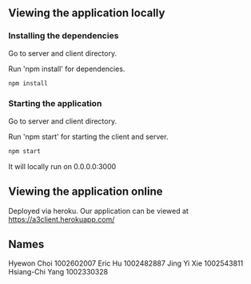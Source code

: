 ## Viewing the application locally
### Installing the dependencies

Go to server and client directory.

Run 'npm install' for dependencies.

```javascript
npm install
```

### Starting the application

Go to server and client directory.

Run 'npm start' for starting the client and server.

```javascript
npm start
```
It will locally run on 0.0.0.0:3000

## Viewing the application online
Deployed via heroku.
Our application can be viewed at https://a3client.herokuapp.com/

## Names
Hyewon Choi 1002602007
Eric Hu 1002482887
Jing Yi Xie 1002543811
Hsiang-Chi Yang 1002330328
